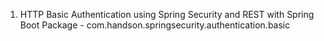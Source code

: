 1. HTTP Basic Authentication using Spring Security and REST with Spring Boot
  Package - com.handson.springsecurity.authentication.basic

